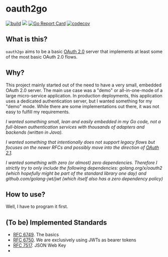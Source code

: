 # oauth2go

[![build](https://github.com/oxisto/oauth2go/actions/workflows/build.yml/badge.svg)](https://github.com/oxisto/oauth2go/actions/workflows/build.yml)
[![](https://godoc.org/github.com/oxisto/oauth2go?status.svg)](https://pkg.go.dev/github.com/oxisto/oauth2go)
[![Go Report Card](https://goreportcard.com/badge/github.com/oxisto/oauth2go)](https://goreportcard.com/report/github.com/oxisto/oauth2go)
[![codecov](https://codecov.io/gh/oxisto/oauth2go/branch/main/graph/badge.svg)](https://codecov.io/gh/oxisto/oauth2go)


## What is this?

`oauth2go` aims to be a basic [OAuth 2.0](https://datatracker.ietf.org/doc/html/rfc6749) server that implements at least some of the most basic OAuth 2.0 flows.

## Why?

This project mainly started out of the need to have a very small, embedded OAuth 2.0 server. The main use case was a "demo" or all-in-one-mode of a large micro-service application. In production deployments, this application uses a dedicated authentication server, but I wanted something for my "demo" mode. While there are some implementations out there, it was not easy to fulfill my requirements.

*I wanted something small, lean and easily embedded in my Go code, not a full-blown authentication services with thousands of adapters and backends (written in Java).*

*I wanted something that intentionally does not support legacy flows but focuses on the newer RFCs and possibly move into the direction of [OAuth 2.1](https://datatracker.ietf.org/doc/html/draft-ietf-oauth-v2-1-04).*

*I wanted something with zero (or almost) zero dependencies. Therefore I strictly try to only include the following dependencies: golang.org/x/oauth2 (which hopefully might be part of the standard library one day) and github.com/golang-jwt/jwt (which itself also has a zero dependency policy)*

## How to use?

Well, I have to program it first.

## (To be) Implemented Standards

* [RFC 6749](https://datatracker.ietf.org/doc/html/rfc6749). The basics
* [RFC 6750](https://datatracker.ietf.org/doc/html/rfc6750). We are exclusively using JWTs as bearer tokens
* [RFC 7517](https://datatracker.ietf.org/doc/html/rfc7517). JSON Web Key
* 